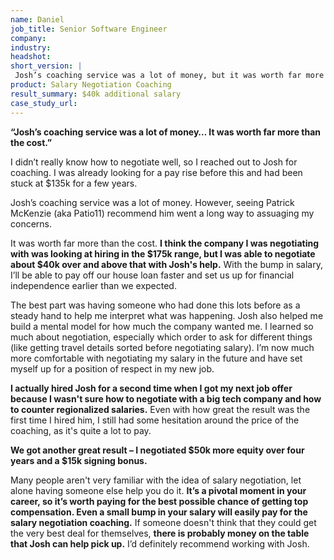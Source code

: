 ```yaml
---
name: Daniel
job_title: Senior Software Engineer
company: 
industry: 
headshot: 
short_version: |
 Josh’s coaching service was a lot of money, but it was worth far more than the cost. **I think the company I was negotiating with was looking at hiring in the $175k range, but I was able to negotiate about $40k over and above that with Josh's help.** Even a small bump in your salary will easily pay for the salary negotiation coaching.
product: Salary Negotiation Coaching
result_summary: $40k additional salary
case_study_url: 
---
```


**“Josh’s coaching service was a lot of money… It was worth far more than the cost.”**

I didn’t really know how to negotiate well, so I reached out to Josh for coaching. I was already looking for a pay rise before this and had been stuck at $135k for a few years.

Josh’s coaching service was a lot of money. However, seeing Patrick McKenzie (aka Patio11) recommend him went a long way to assuaging my concerns.

It was worth far more than the cost. **I think the company I was negotiating with was looking at hiring in the $175k range, but I was able to negotiate about $40k over and above that with Josh's help.** With the bump in salary, I’ll be able to pay off our house loan faster and set us up for financial independence earlier than we expected.

The best part was having someone who had done this lots before as a steady hand to help me interpret what was happening. Josh also helped me build a mental model for how much the company wanted me. I learned so much about negotiation, especially which order to ask for different things (like getting travel details sorted before negotiating salary). I’m now much more comfortable with negotiating my salary in the future and have set myself up for a position of respect in my new job.

**I actually hired Josh for a second time when I got my next job offer because I wasn't sure how to negotiate with a big tech company and how to counter regionalized salaries.** Even with how great the result was the first time I hired him, I still had some hesitation around the price of the coaching, as it's quite a lot to pay.

**We got another great result – I negotiated $50k more equity over four years and a $15k signing bonus.**

Many people aren't very familiar with the idea of salary negotiation, let alone having someone else help you do it. **It’s a pivotal moment in your career, so it’s worth paying for the best possible chance of getting top compensation. Even a small bump in your salary will easily pay for the salary negotiation coaching.** If someone doesn't think that they could get the very best deal for themselves, **there is probably money on the table that Josh can help pick up.** I’d definitely recommend working with Josh.